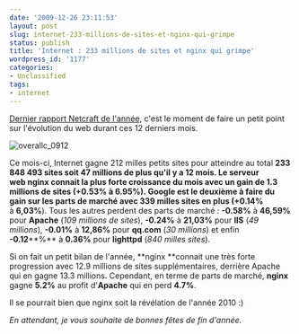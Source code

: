 ```yaml
---
date: '2009-12-26 23:11:53'
layout: post
slug: internet-233-millions-de-sites-et-nginx-qui-grimpe
status: publish
title: 'Internet : 233 millions de sites et nginx qui grimpe'
wordpress_id: '1177'
categories:
- Unclassified
tags:
- internet
---
```


[Dernier rapport Netcraft de l'année](http://news.netcraft.com/archives/2009/12/24/december_2009_web_server_survey.html), c'est le moment de faire un petit point sur l'évolution du web durant ces 12 derniers mois.










![overallc_0912](http://blog.kdecherf.com/wp-content/uploads/2009/12/overallc_0912.png)










Ce mois-ci, Internet gagne 212 milles petits sites pour atteindre au total **233 848 493 sites **soit **47 millions** de plus qu'il y a 12 mois. Le serveur web **nginx** connait la plus forte croissance du mois avec un gain de **1.3 millions** de sites (**+0.53% **à **6.95%**). **Google** est le deuxième à faire du gain sur les parts de marché avec **339 milles** sites en plus (**+0.14%** à **6,03%**). Tous les autres perdent des parts de marché : **-0.58%** à **46,59%** pour **Apache** (_109 millions de sites_), **-0.24%** à **21,03%** pour **IIS** (_49 millions_), **-0.01%** à **12,86%** pour **qq.com** (_30 millions_) et enfin   
**-0.12****%** à **0.36%** pour **lighttpd** (_840 milles sites_).







Si on fait un petit bilan de l'année, **nginx **connait une très forte progression avec 12.9 millions de sites supplémentaires, derrière Apache qui en gagne 13.3 millions. Cependant, en terme de parts de marché, **nginx** gagne **5.2%** au profit d'**Apache** qui en perd **4.7%**.




Il se pourrait bien que nginx soit la révélation de l'année 2010 :)







_En attendant, je vous souhaite de bonnes fêtes de fin d'année._



